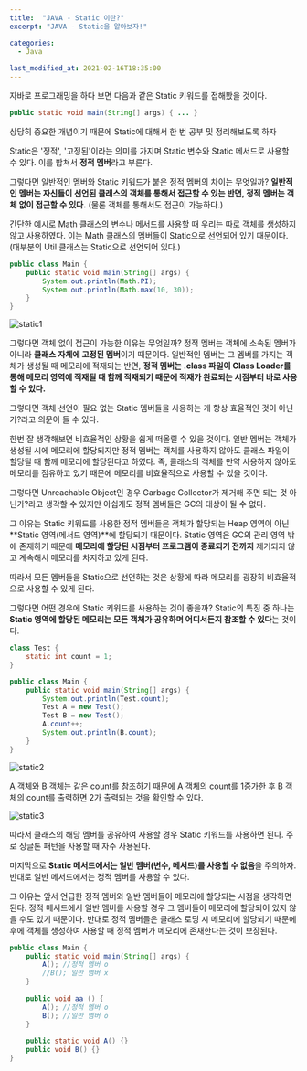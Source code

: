 ```yaml
---
title:  "JAVA - Static 이란?"
excerpt: "JAVA - Static을 알아보자!"

categories:
  - Java
  
last_modified_at: 2021-02-16T18:35:00
---
```


자바로 프로그래밍을 하다 보면 다음과 같은 Static 키워드를 접해봤을 것이다.  

```java
public static void main(String[] args) { ... }
```

상당히 중요한 개념이기 때문에 Static에 대해서 한 번 공부 및 정리해보도록 하자  

Static은 '정적', '고정된'이라는 의미를 가지며 Static 변수와 Static 메서드로 사용할 수 있다. 이를 합쳐서 **정적 멤버**라고 부른다.  

그렇다면 일반적인 멤버와 Static 키워드가 붙은 정적 멤버의 차이는 무엇일까? **일반적인 멤버는 자신들이 선언된 클래스의 객체를 통해서 접근할 수 있는 반면, 정적 멤버는 객체 없이 접근할 수 있다.** (물론 객체를 통해서도 접근이 가능하다.)  

간단한 예시로 Math 클래스의 변수나 메서드를 사용할 때 우리는 따로 객체를 생성하지 않고 사용하였다. 이는 Math 클래스의 멤버들이 Static으로 선언되어 있기 때문이다. (대부분의 Util 클래스는 Static으로 선언되어 있다.)  

```java
public class Main {
	public static void main(String[] args) {
		System.out.println(Math.PI);
		System.out.println(Math.max(10, 30));
	}
}
```

![static1](https://user-images.githubusercontent.com/53072057/108018159-3b592e80-705a-11eb-9351-e46a308cbc85.JPG)  

그렇다면 객체 없이 접근이 가능한 이유는 무엇일까? 정적 멤버는 객체에 소속된 멤버가 아니라 **클래스 자체에 고정된 멤버**이기 때문이다. 일반적인 멤버는 그 멤버를 가지는 객체가 생성될 때 메모리에 적재되는 반면, **정적 멤버는 .class 파일이 Class Loader를 통해 메모리 영역에 적재될 때 함께 적재되기 때문에 적재가 완료되는 시점부터 바로 사용할 수 있다.**  

그렇다면 객체 선언이 필요 없는 Static 멤버들을 사용하는 게 항상 효율적인 것이 아닌가?라고 의문이 들 수 있다.  

한번 잘 생각해보면 비효율적인 상황을 쉽게 떠올릴 수 있을 것이다. 일반 멤버는 객체가 생성될 시에 메모리에 할당되지만 정적 멤버는 객체를 사용하지 않아도 클래스 파일이 할당될 때 함께 메모리에 할당된다고 하였다. 즉, 클래스의 객체를 만약 사용하지 않아도 메모리를 점유하고 있기 때문에 메모리를 비효율적으로 사용할 수 있을 것이다.  

그렇다면 Unreachable Object인 경우 Garbage Collector가 제거해 주면 되는 것 아닌가?라고 생각할 수 있지만 아쉽게도 정적 멤버들은 GC의 대상이 될 수 없다.  

그 이유는 Static 키워드를 사용한 정적 멤버들은 객체가 할당되는 Heap 영역이 아닌 **Static 영역(메서드 영역)**에 할당되기 때문이다. Static 영역은 GC의 관리 영역 밖에 존재하기 때문에 **메모리에 할당된 시점부터 프로그램이 종료되기 전까지** 제거되지 않고 계속해서 메모리를 차지하고 있게 된다.  

따라서 모든 멤버들을 Static으로 선언하는 것은 상황에 따라 메모리를 굉장히 비효율적으로 사용할 수 있게 된다.  

그렇다면 어떤 경우에 Static 키워드를 사용하는 것이 좋을까? Static의 특징 중 하나는 **Static 영역에 할당된 메모리는 모든 객체가 공유하며 어디서든지 참조할 수 있다**는 것이다.  

```java
class Test {
	static int count = 1;
}

public class Main {
	public static void main(String[] args) {
		System.out.println(Test.count);
		Test A = new Test();
		Test B = new Test();
		A.count++;
		System.out.println(B.count);
	}
}
```

![static2](https://user-images.githubusercontent.com/53072057/108018164-3c8a5b80-705a-11eb-932d-e646f566d6dd.JPG)  

A 객체와 B 객체는 같은 count를 참조하기 때문에 A 객체의 count를 1증가한 후 B 객체의 count를 출력하면 2가 출력되는 것을 확인할 수 있다.  

![static3](https://user-images.githubusercontent.com/53072057/108018165-3c8a5b80-705a-11eb-91f9-cef6fa0cfaa9.JPG)  

따라서 클래스의 해당 멤버를 공유하여 사용할 경우 Static 키워드를 사용하면 된다. 주로 싱글톤 패턴을 사용할 때 자주 사용된다.  

마지막으로 **Static 메서드에서는 일반 멤버(변수, 메서드)를 사용할 수 없음**을 주의하자. 반대로 일반 메서드에서는 정적 멤버를 사용할 수 있다.  

그 이유는 앞서 언급한 정적 멤버와 일반 멤버들이 메모리에 할당되는 시점을 생각하면 된다. 정적 메서드에서 일반 멤버를 사용할 경우 그 멤버들이 메모리에 할당되어 있지 않을 수도 있기 때문이다. 반대로 정적 멤버들은 클래스 로딩 시 메모리에 할당되기 때문에 후에 객체를 생성하여 사용할 때 정적 멤버가 메모리에 존재한다는 것이 보장된다.  

```java
public class Main {
	public static void main(String[] args) {
		A(); //정적 멤버 o
		//B(); 일반 멤버 x
	}
	
	public void aa () {
		A(); //정적 멤버 o
		B(); //일반 멤버 o
	}
	
	public static void A() {}
	public void B() {}
}
```
